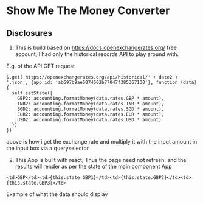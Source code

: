 
# Show Me The Money Converter

## Disclosures

1. This is build based on https://docs.openexchangerates.org/ free account, I had only the historical records API to play around with.

E.g. of the API GET request

```
$.get('https://openexchangerates.org/api/historical/' + date2 + '.json', {app_id: 'ab697b9ae5074602b77047f385367130'}, function (data) {
  self.setState({
    GBP2: accounting.formatMoney(data.rates.GBP * amount),
    INR2: accounting.formatMoney(data.rates.INR * amount),
    SGD2: accounting.formatMoney(data.rates.SGD * amount),
    EUR2: accounting.formatMoney(data.rates.EUR * amount),
    USD2: accounting.formatMoney(data.rates.USD * amount)
  })
})
```

above is how i get the exchange rate and multiply it with the input amount in the input box via a queryselector

2. This App is built with react, Thus the page need not refresh, and the results will render as per the state of the main component App

```
<td>GBP</td><td>{this.state.GBP1}</td><td>{this.state.GBP2}</td><td>{this.state.GBP3}</td>
```
Example of what the data should display
